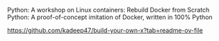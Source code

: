 Python: A workshop on Linux containers: Rebuild Docker from Scratch
Python: A proof-of-concept imitation of Docker, written in 100% Python



https://github.com/kadeep47/build-your-own-x?tab=readme-ov-file